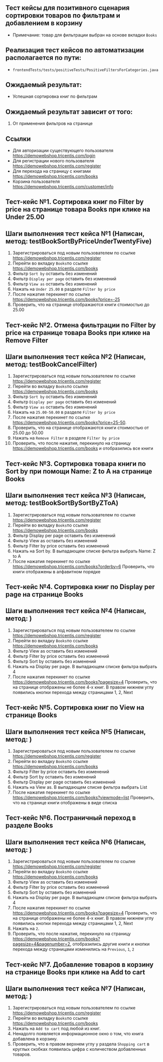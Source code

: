 ## Тест кейсы для позитивного сценария сортировки товаров по фильтрам и добавлением в корзину

- Примечание: товар для фильтрации выбран на основе вкладки `Books`

## Реализация тест кейсов по автоматизации располагается по пути:

- `frontendTests/tests/positiveTests/PositiveFiltersForCategories.java`

## Ожидаемый результат:

- Успешная сортировка книг по фильтрам

## Ожидаемый результат зависит от того:

1) От применения фильтров на странице

## Ссылки

- Для авторизации существующего пользователя https://demowebshop.tricentis.com/login
- Для регистрации нового пользователя https://demowebshop.tricentis.com/register
- Для перехода на страницу с книгами https://demowebshop.tricentis.com/books
- Корзина пользователя https://demowebshop.tricentis.com/customer/info

## Тест-кейс №1. Сортировка книг по Filter by price на странице товара Books при клике на Under 25.00

## Шаги выполнения тест кейса №1 (Написан, метод: testBookSortByPriceUnderTwentyFive)

1) Зарегистрироваться под новым пользователем по ссылке https://demowebshop.tricentis.com/register
2) Перейти во вкладку `Books`по ссылке https://demowebshop.tricentis.com/books
3) Фильтр `Sort by` оставить без изменений
4) Фильтр `Display per page` оставить без изменений
5) Фильтр `View as` оставить без изменений
6) Нажать на `Under 25.00` в разделе `Filter by price`
7) После нажатия перекинет по ссылке https://demowebshop.tricentis.com/books?price=-25
8) Проверить, что на странице отображаются книги стоимостью до 25.00

## Тест-кейс №2. Отмена фильтрации по Filter by price на странице товара Books при клике на Remove Filter

## Шаги выполнения тест кейса №2 (Написан, метод: testBookCancelFilter)

1) Зарегистрироваться под новым пользователем по ссылке https://demowebshop.tricentis.com/register
2) Перейти во вкладку `Books`по ссылке https://demowebshop.tricentis.com/books
3) Фильтр `Sort by` оставить без изменений
4) Фильтр `Display per page` оставить без изменений
5) Фильтр `View as` оставить без изменений
6) Нажать на `25.00-50.00` в разделе `Filter by price`
7) После нажатия перекинет по ссылке https://demowebshop.tricentis.com/books?price=25-50.
8) Проверить, что на странице отображаются книги стоимостью от 25.00 до 50.00
9) Нажать на `Remove Filter` в разделе `Filter by price`
10) Проверить, что после нажатия, перекинуло на страницу https://demowebshop.tricentis.com/books и отобразились все
    книги

## Тест-кейс №3. Сортировка товара книги по Sort by при помощи Name: Z to A на странице Books

## Шаги выполнения тест кейса №3 (Написан, метод: testBookSortBySortByZToA)

1) Зарегистрироваться под новым пользователем по ссылке https://demowebshop.tricentis.com/register
2) Перейти во вкладку `Books`по ссылке https://demowebshop.tricentis.com/books
3) Фильтр Display per page оставить без изменений
4) Фильтр View as оставить без изменений
5) Фильтр Filter by price оставить без изменений
6) Нажать на Sort by. В выпадающем списке фильтра выбрать Name: Z to A
7) После нажатия перекинет по ссылке https://demowebshop.tricentis.com/books?orderby=6
   Проверить, что книги отображены в алфавитном порядке

## Тест-кейс №4. Сортировка книг по Display per page на странице Books

## Шаги выполнения тест кейса №4 (Написан, метод: )

1) Зарегистрироваться под новым пользователем по ссылке https://demowebshop.tricentis.com/register
2) Перейти во вкладку `Books`по ссылке https://demowebshop.tricentis.com/books
3) Фильтр View as оставить без изменений
4) Фильтр Filter by price оставить без изменений
5) Фильтр Sort by оставить без изменений
6) Нажать на Display per page. В выпадающем списке фильтра выбрать 4
7) После нажатия перекинет по ссылке https://demowebshop.tricentis.com/books?pagesize=4
   Проверить, что на странице отображены не более 4-х книг. В правом нижнем углу появились кнопки перехода между
   страницами 1, 2, Next

## Тест-кейс №5. Сортировка книг по View на странице Books

## Шаги выполнения тест кейса №5 (Написан, метод: )

1) Зарегистрироваться под новым пользователем по ссылке https://demowebshop.tricentis.com/register
2) Перейти во вкладку `Books`по ссылке https://demowebshop.tricentis.com/books
3) Фильтр Filter by price оставить без изменений
4) Фильтр Sort by оставить без изменений
5) Фильтр Display per page оставить без изменений
6) Нажать на View as. В выпадающем списке фильтра выбрать List
7) После нажатия перекинет по ссылке https://demowebshop.tricentis.com/books?viewmode=list
   Проверить, что на странице книги отображены в виде списка

## Тест-кейс №6. Постраничный переход в разделе Books

## Шаги выполнения тест кейса №6 (Написан, метод: )

1) Зарегистрироваться под новым пользователем по ссылке https://demowebshop.tricentis.com/register
2) Перейти во вкладку `Books`по ссылке https://demowebshop.tricentis.com/books
3) Фильтр View as оставить без изменений
4) Фильтр Filter by price оставить без изменений
5) Фильтр Sort by оставить без изменений
6) Нажать на Display per page. В выпадающем списке фильтра выбрать 4
7) После нажатия перекинет по ссылке https://demowebshop.tricentis.com/books?pagesize=4
   Проверить, что на странице отображены не более 4-х книг. В правом нижнем углу появились кнопки перехода между
   страницами 1, 2, Next
8) Нажать на `2`.
9) Проверить, что после нажатия, перекинуло на страницу https://demowebshop.tricentis.com/books?pagesize=4&pagenumber=2,
   отобразились другие книги и кнопки перехода между страницами изменились на `Previous`, `1`, `2`

## Тест-кейс №7. Добавление товаров в корзину на странице Books при клике на Add to cart

## Шаги выполнения тест кейса №7 (Написан, метод: )

1) Зарегистрироваться под новым пользователем по ссылке https://demowebshop.tricentis.com/register
2) Перейти во вкладку `Books`по ссылке https://demowebshop.tricentis.com/books
3) Нажать на  `Add to cart` под любой из книг.
4) Ненадолго появляется информационное окно о том, что книга добавлена в корзину.
5) Проверить, что в правом верхнем углу у раздела `Shopping cart` в круглых скобках появилась цифра с количеством
   добавленных товаров.

